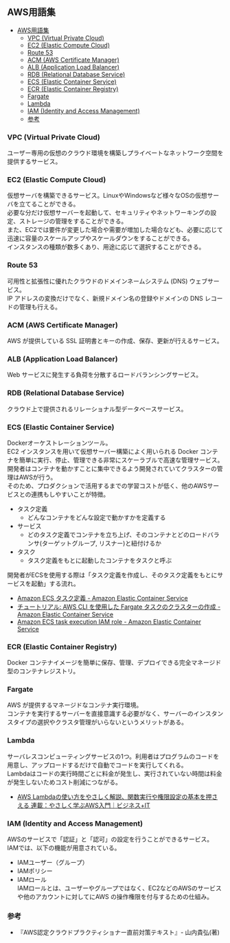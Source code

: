## AWS用語集

- [AWS用語集](#aws用語集)
  - [VPC (Virtual Private Cloud)](#vpc-virtual-private-cloud)
  - [EC2 (Elastic Compute Cloud)](#ec2-elastic-compute-cloud)
  - [Route 53](#route-53)
  - [ACM (AWS Certificate Manager)](#acm-aws-certificate-manager)
  - [ALB (Application Load Balancer)](#alb-application-load-balancer)
  - [RDB (Relational Database Service)](#rdb-relational-database-service)
  - [ECS (Elastic Container Service)](#ecs-elastic-container-service)
  - [ECR (Elastic Container Registry)](#ecr-elastic-container-registry)
  - [Fargate](#fargate)
  - [Lambda](#lambda)
  - [IAM (Identity and Access Management)](#iam-identity-and-access-management)
  - [参考](#参考)

### VPC (Virtual Private Cloud)
ユーザー専用の仮想のクラウド環境を構築しプライベートなネットワーク空間を提供するサービス。

### EC2 (Elastic Compute Cloud)
仮想サーバを構築できるサービス。LinuxやWindowsなど様々なOSの仮想サーバを立てることができる。  
必要な分だけ仮想サーバーを起動して、セキュリティやネットワーキングの設定、ストレージの管理をすることができる。  
また、EC2では要件が変更した場合や需要が増加した場合なども、必要に応じて迅速に容量のスケールアップやスケールダウンをすることができる。  
インスタンスの種類が数多くあり、用途に応じて選択することができる。

### Route 53
可用性と拡張性に優れたクラウドのドメインネームシステム (DNS) ウェブサービス。  
IP アドレスの変換だけでなく、新規ドメイン名の登録やドメインの DNS レコードの管理も行える。

### ACM (AWS Certificate Manager)
AWS が提供している SSL 証明書とキーの作成、保存、更新が行えるサービス。

### ALB (Application Load Balancer)
Web サービスに発生する負荷を分散するロードバランシングサービス。

### RDB (Relational Database Service)
クラウド上で提供されるリレーショナル型データベースサービス。

### ECS (Elastic Container Service)
Dockerオーケストレーションツール。  
EC2 インスタンスを用いて仮想サーバー構築によく用いられる Docker コンテナを簡単に実行、停止、管理できる非常にスケーラブルで高速な管理サービス。  
開発者はコンテナを動かすことに集中できるよう開発されていてクラスターの管理はAWSが行う。  
そのため、プロダクションで活用するまでの学習コストが低く、他のAWSサービスとの連携もしやすいことが特徴。

- タスク定義
  - どんなコンテナをどんな設定で動かすかを定義する
- サービス
  - どのタスク定義でコンテナを立ち上げ、そのコンテナとどのロードバランサ(ターゲットグループ, リスナー)と紐付けるか
- タスク
  - タスク定義をもとに起動したコンテナをタスクと呼ぶ

開発者がECSを使用する際は「タスク定義を作成し、そのタスク定義をもとにサービスを起動」する流れ。

- [Amazon ECS タスク定義 \- Amazon Elastic Container Service](https://docs.aws.amazon.com/ja_jp/AmazonECS/latest/developerguide/task_definitions.html)
- [チュートリアル: AWS CLI を使用した Fargate タスクのクラスターの作成 \- Amazon Elastic Container Service](https://docs.aws.amazon.com/ja_jp/AmazonECS/latest/developerguide/ECS_AWSCLI_Fargate.html)
- [Amazon ECS task execution IAM role \- Amazon Elastic Container Service](https://docs.aws.amazon.com/AmazonECS/latest/developerguide/task_execution_IAM_role.html)

### ECR (Elastic Container Registry)
Docker コンテナイメージを簡単に保存、管理、デプロイできる完全マネージド型のコンテナレジストリ。

### Fargate
AWS が提供するマネージドなコンテナ実行環境。  
コンテナを実行するサーバーを直接意識する必要がなく、サーバーのインスタンスタイプの選択やクラスタ管理がいらないというメリットがある。

### Lambda
サーバレスコンピューティングサービスの1つ。利用者はプログラムのコードを用意し、アップロードするだけで自動でコードを実行してくれる。  
Lambdaはコードの実行時間ごとに料金が発生し、実行されていない時間は料金が発生しないためコスト削減につながる。

- [AWS Lambdaの使い方をやさしく解説、関数実行や権限設定の基本を押さえる 連載：やさしく学ぶAWS入門｜ビジネス\+IT](https://www.sbbit.jp/article/cont1/67741)

### IAM (Identity and Access Management)
AWSのサービスで「認証」と「認可」の設定を行うことができるサービス。
IAMでは、以下の機能が用意されている。
- IAMユーザー（グループ）
- IAMポリシー
- IAMロール  
IAMロールとは、ユーザーやグループではなく、EC2などのAWSのサービスや他のアカウントに対してにAWS の操作権限を付与するための仕組み。

### 参考
- 『AWS認定クラウドプラクティショナー直前対策テキスト』- 山内貴弘(著)